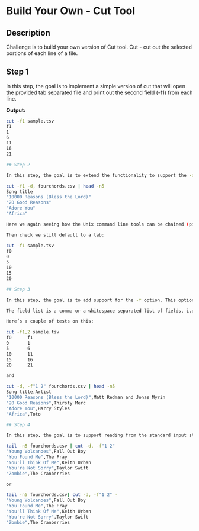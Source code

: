 # Build Your Own - Cut Tool

## Description

Challenge is to build your own version of Cut tool.
Cut - cut out the selected portions of each line of a file.

## Step 1

In this step, the goal is to implement a simple version of cut that will open the provided tab separated file and print out the second field (-f1) from each line. 

**Output:**
```bash
cut -f1 sample.tsv
f1
1
6
11
16
21

## Step 2

In this step, the goal is to extend the functionality to support the -d option to allow user to specify what character to use as the delimiter between fields. If no delimiter is provided, then tab should still be used, we can test this first with a comma as the delimiter:

cut -f1 -d, fourchords.csv | head -n5
Song title
"10000 Reasons (Bless the Lord)"
"20 Good Reasons"
"Adore You"
"Africa"

Here we again seeing how the Unix command line tools can be chained (piped) together to create more powerful data processing pipelines. With the head command allowing us to limit the output to the first five lines.

Then check we still default to a tab:

cut -f1 sample.tsv
f0
0
5
10
15
20

## Step 3

In this step, the goal is to add support for the -f option. This option specifies a list of fields to be printed out. Output fields are separated by a single occurrence of the field delimiter character.

The field list is a comma or a whitespace separated list of fields, i.e. -f1,2 or -f "1 2". The first field is field number 1.

Here’s a couple of tests on this:

cut -f1,2 sample.tsv
f0      f1
0       1
5       6
10      11
15      16
20      21

and

cut -d, -f"1 2" fourchords.csv | head -n5
Song title,Artist
"10000 Reasons (Bless the Lord)",Matt Redman and Jonas Myrin
"20 Good Reasons",Thirsty Merc
"Adore You",Harry Styles
"Africa",Toto

## Step 4

In this step, the goal is to support reading from the standard input stream if no filename is provided or if the single dash is provided '-'.

tail -n5 fourchords.csv | cut -d, -f"1 2"
"Young Volcanoes",Fall Out Boy
"You Found Me",The Fray
"You'll Think Of Me",Keith Urban
"You're Not Sorry",Taylor Swift
"Zombie",The Cranberries

or

tail -n5 fourchords.csv| cut -d, -f"1 2" -
"Young Volcanoes",Fall Out Boy
"You Found Me",The Fray
"You'll Think Of Me",Keith Urban
"You're Not Sorry",Taylor Swift
"Zombie",The Cranberries

